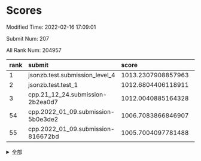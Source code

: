 # Scores

Modified Time: 2022-02-16 17:09:01

Submit Num: 207

All Rank Num: 204957

| rank |               submit               |       score        |       sigma        | pk_num |
| :--- | :--------------------------------- | :----------------- | :----------------- | :----- |
| 1    | jsonzb.test.submission_level_4     | 1013.2307908857963 | 0.7899809108324457 | 3963   |
| 2    | jsonzb.test.test_1                 | 1012.6804406118911 | 0.8019225667795947 | 3957   |
| 3    | cpp.21_12_24.submission-2b2ea0d7   | 1012.0040885164328 | 0.7983463533476123 | 3959   |
| 54   | cpp.2022_01_09.submission-5b0e3de2 | 1006.7083866846907 | 0.7458268875957055 | 3963   |
| 55   | cpp.2022_01_09.submission-816672bd | 1005.7004097781488 | 0.7177570730059426 | 3960   |


<details>
<summary>全部</summary>

| rank |                 submit                 |       score        |       sigma        | pk_num |
| :--- | :------------------------------------- | :----------------- | :----------------- | :----- |
| 1    | jsonzb.test.submission_level_4         | 1013.2307908857963 | 0.7899809108324457 | 3963   |
| 2    | jsonzb.test.test_1                     | 1012.6804406118911 | 0.8019225667795947 | 3957   |
| 3    | cpp.21_12_24.submission-2b2ea0d7       | 1012.0040885164328 | 0.7983463533476123 | 3959   |
| 4    | gobigger.level_3.submission_level_3_3  | 1011.6436996558103 | 0.7956744544546782 | 3957   |
| 5    | gobigger.level_3.submission_level_3_43 | 1011.3501431474299 | 0.7876031814286482 | 3962   |
| 6    | gobigger.level_3.submission_level_3_8  | 1011.3417060889722 | 0.7596966031692354 | 3963   |
| 7    | gobigger.level_3.submission_level_3_24 | 1011.3393175757712 | 0.7724168626254527 | 3963   |
| 8    | gobigger.level_3.submission_level_3_20 | 1011.2081379745435 | 0.7672520011475541 | 3955   |
| 9    | gobigger.level_3.submission_level_3_18 | 1010.9761558458584 | 0.7714000871013391 | 3964   |
| 10   | gobigger.level_3.submission_level_3_26 | 1010.728409268978  | 0.7573158569191709 | 3962   |
| 11   | gobigger.level_3.submission_level_3_46 | 1010.6793226722087 | 0.7770365785344051 | 3958   |
| 12   | gobigger.level_3.submission_level_3_49 | 1010.6500156286327 | 0.7455766390262223 | 3965   |
| 13   | gobigger.level_3.submission_level_3_10 | 1010.4892574512302 | 0.7829124719738458 | 3963   |
| 14   | gobigger.level_3.submission_level_3_45 | 1010.3948594468324 | 0.7975787341934621 | 3959   |
| 15   | gobigger.level_3.submission_level_3_38 | 1010.3680134251728 | 0.751207261597551  | 3954   |
| 16   | gobigger.level_3.submission_level_3_16 | 1010.3552047040321 | 0.7493035775769573 | 3964   |
| 17   | gobigger.level_3.submission_level_3_25 | 1010.2273595126514 | 0.7677874661144424 | 3958   |
| 18   | gobigger.level_3.submission_level_3_34 | 1010.2233467346078 | 0.7496135633155795 | 3958   |
| 19   | gobigger.level_3.submission_level_3_1  | 1010.1459084503009 | 0.7889808417163128 | 3962   |
| 20   | gobigger.level_3.submission_level_3_11 | 1010.1241146626986 | 0.7436006773728953 | 3959   |
| 21   | gobigger.level_3.submission_level_3_30 | 1010.1112507858446 | 0.758962838191161  | 3962   |
| 22   | gobigger.level_3.submission_level_3_40 | 1010.0620169296977 | 0.7558919841574278 | 3965   |
| 23   | gobigger.level_3.submission_level_3_14 | 1010.0525837382379 | 0.7617124677258816 | 3961   |
| 24   | gobigger.level_3.submission_level_3_44 | 1010.0472663536801 | 0.7368135495653761 | 3962   |
| 25   | gobigger.level_3.submission_level_3_19 | 1010.0139422273452 | 0.7449060824792936 | 3962   |
| 26   | gobigger.level_3.submission_level_3_28 | 1009.9794586807017 | 0.7590266739171118 | 3964   |
| 27   | gobigger.level_3.submission_level_3_29 | 1009.9734495250121 | 0.775517947306207  | 3965   |
| 28   | gobigger.level_3.submission_level_3_41 | 1009.9464588679083 | 0.7739058406016193 | 3962   |
| 29   | gobigger.level_3.submission_level_3_33 | 1009.8529109308594 | 0.7439308913437274 | 3963   |
| 30   | gobigger.level_3.submission_level_3_17 | 1009.7862131794935 | 0.7690098273520789 | 3960   |
| 31   | gobigger.level_3.submission_level_3_9  | 1009.7721406545924 | 0.7444972613548884 | 3966   |
| 32   | gobigger.level_3.submission_level_3_22 | 1009.6627335384013 | 0.7429162160895472 | 3963   |
| 33   | gobigger.level_3.submission_level_3_42 | 1009.6603971938389 | 0.7509818933615329 | 3964   |
| 34   | gobigger.level_3.submission_level_3_2  | 1009.6499662000083 | 0.7421608965780148 | 3964   |
| 35   | gobigger.level_3.submission_level_3_0  | 1009.5467791799113 | 0.757099742539336  | 3959   |
| 36   | gobigger.level_3.submission_level_3_13 | 1009.4741131170593 | 0.732269522964212  | 3957   |
| 37   | gobigger.level_3.submission_level_3_7  | 1009.3676156529648 | 0.7370108352555433 | 3965   |
| 38   | gobigger.level_3.submission_level_3_27 | 1009.338856370018  | 0.7641596456938854 | 3960   |
| 39   | gobigger.level_3.submission_level_3_15 | 1009.334735509871  | 0.7549742099962778 | 3966   |
| 40   | gobigger.level_3.submission_level_3_6  | 1009.3077995023458 | 0.7373020885539514 | 3961   |
| 41   | gobigger.level_3.submission_level_3_47 | 1009.2941863990118 | 0.7313754388224497 | 3962   |
| 42   | gobigger.level_3.submission_level_3_37 | 1009.1865110729588 | 0.750138950988802  | 3961   |
| 43   | gobigger.level_3.submission_level_3_32 | 1009.1724342191342 | 0.754494408517757  | 3958   |
| 44   | gobigger.level_3.submission_level_3_12 | 1009.0558599710355 | 0.7530646043363599 | 3959   |
| 45   | gobigger.level_3.submission_level_3_5  | 1009.0201392801189 | 0.7377862582608341 | 3959   |
| 46   | gobigger.level_3.submission_level_3_31 | 1008.948348891252  | 0.7474239133939475 | 3959   |
| 47   | gobigger.level_3.submission_level_3_23 | 1008.8876239767508 | 0.7547474853675411 | 3960   |
| 48   | gobigger.level_3.submission_level_3_39 | 1008.7830402605483 | 0.7591017834689385 | 3960   |
| 49   | gobigger.level_3.submission_level_3_21 | 1008.7047640601494 | 0.7487666294712332 | 3959   |
| 50   | gobigger.level_3.submission_level_3_4  | 1008.3726916909862 | 0.7266049393013001 | 3961   |
| 51   | gobigger.level_3.submission_level_3_35 | 1008.2859904423033 | 0.7398656220151887 | 3959   |
| 52   | gobigger.level_3.submission_level_3_36 | 1008.0296464442154 | 0.7451661080048018 | 3960   |
| 53   | gobigger.level_3.submission_level_3_48 | 1008.0204268293645 | 0.7536059248723949 | 3955   |
| 54   | cpp.2022_01_09.submission-5b0e3de2     | 1006.7083866846907 | 0.7458268875957055 | 3963   |
| 55   | cpp.2022_01_09.submission-816672bd     | 1005.7004097781488 | 0.7177570730059426 | 3960   |
| 56   | gobigger.level_1.submission_level_1_20 | 1004.7879857464305 | 0.7142747193809673 | 3961   |
| 57   | gobigger.level_1.submission_level_1_30 | 1004.628800355565  | 0.7144444114925806 | 3964   |
| 58   | gobigger.level_1.submission_level_1_6  | 1004.3715399636784 | 0.7188013996465183 | 3962   |
| 59   | gobigger.level_1.submission_level_1_15 | 1004.3710512446837 | 0.7323072066089437 | 3957   |
| 60   | gobigger.level_1.submission_level_1_35 | 1004.2191672965973 | 0.7074413022272061 | 3965   |
| 61   | gobigger.level_1.submission_level_1_32 | 1004.1615246499816 | 0.7069737417072841 | 3960   |
| 62   | gobigger.level_1.submission_level_1_11 | 1004.0340173540928 | 0.7203682904680869 | 3961   |
| 63   | gobigger.level_1.submission_level_1_1  | 1004.0173393001495 | 0.7195116795092199 | 3960   |
| 64   | gobigger.level_1.submission_level_1_5  | 1003.9207252699493 | 0.7133773771542214 | 3958   |
| 65   | gobigger.level_1.submission_level_1_2  | 1003.8802452175172 | 0.7246767620886573 | 3961   |
| 66   | gobigger.level_1.submission_level_1_9  | 1003.8549719554603 | 0.7069351450927995 | 3961   |
| 67   | gobigger.level_1.submission_level_1_45 | 1003.6775196824811 | 0.7250355544411418 | 3959   |
| 68   | gobigger.level_1.submission_level_1_13 | 1003.6555383758144 | 0.7118739831191714 | 3959   |
| 69   | gobigger.level_1.submission_level_1_49 | 1003.654050498101  | 0.7266648480500006 | 3961   |
| 70   | gobigger.level_1.submission_level_1_14 | 1003.6324351806458 | 0.7127058895533525 | 3961   |
| 71   | gobigger.level_1.submission_level_1_27 | 1003.5119230536005 | 0.7248997017097256 | 3958   |
| 72   | gobigger.level_1.submission_level_1_26 | 1003.5085597336878 | 0.7219656502158682 | 3962   |
| 73   | gobigger.level_1.submission_level_1_12 | 1003.4536149642311 | 0.7015212729909958 | 3970   |
| 74   | gobigger.level_1.submission_level_1_33 | 1003.4485208959097 | 0.7138243092172715 | 3965   |
| 75   | gobigger.level_1.submission_level_1_22 | 1003.4430996556939 | 0.7139622562960466 | 3956   |
| 76   | gobigger.level_1.submission_level_1_4  | 1003.4233871945928 | 0.7130650426432501 | 3958   |
| 77   | gobigger.level_1.submission_level_1_48 | 1003.4215376611374 | 0.7160120172497263 | 3962   |
| 78   | gobigger.level_1.submission_level_1_0  | 1003.393584861179  | 0.7127954365433244 | 3956   |
| 79   | gobigger.level_1.submission_level_1_10 | 1003.3709664771144 | 0.7172012990805683 | 3962   |
| 80   | gobigger.level_1.submission_level_1_47 | 1003.3488981489513 | 0.7186920294860293 | 3961   |
| 81   | gobigger.level_1.submission_level_1_29 | 1003.3159270662418 | 0.7209073416392511 | 3963   |
| 82   | gobigger.level_1.submission_level_1_40 | 1003.2293348011628 | 0.7198526959965997 | 3956   |
| 83   | gobigger.level_1.submission_level_1_39 | 1003.1749096910924 | 0.7264557230221436 | 3959   |
| 84   | gobigger.level_1.submission_level_1_37 | 1003.1460702656473 | 0.7166408978636333 | 3961   |
| 85   | gobigger.level_1.submission_level_1_46 | 1003.1141820382801 | 0.7073217440574371 | 3960   |
| 86   | gobigger.level_1.submission_level_1_16 | 1003.0907368626254 | 0.7135043510569751 | 3965   |
| 87   | gobigger.level_1.submission_level_1_43 | 1003.0741274658468 | 0.713240059979894  | 3962   |
| 88   | gobigger.level_1.submission_level_1_31 | 1003.0060906690034 | 0.7004742885776769 | 3961   |
| 89   | gobigger.level_1.submission_level_1_18 | 1002.9667361137956 | 0.7030938019613455 | 3958   |
| 90   | gobigger.level_1.submission_level_1_24 | 1002.951017790983  | 0.7270945843664098 | 3958   |
| 91   | gobigger.level_1.submission_level_1_44 | 1002.9018227758158 | 0.7147566950446291 | 3964   |
| 92   | gobigger.level_1.submission_level_1_19 | 1002.9007871700766 | 0.7265089436214522 | 3959   |
| 93   | gobigger.level_1.submission_level_1_3  | 1002.8717402347519 | 0.7219189018074024 | 3957   |
| 94   | gobigger.level_1.submission_level_1_36 | 1002.7926168529791 | 0.700923298893569  | 3962   |
| 95   | gobigger.level_1.submission_level_1_21 | 1002.7644435639719 | 0.7098514761730957 | 3959   |
| 96   | gobigger.level_1.submission_level_1_25 | 1002.6889651420034 | 0.7056349558149683 | 3965   |
| 97   | gobigger.level_1.submission_level_1_8  | 1002.6698199153101 | 0.7240314493508552 | 3958   |
| 98   | gobigger.level_1.submission_level_1_28 | 1002.6525845395691 | 0.7135351617950583 | 3960   |
| 99   | gobigger.level_1.submission_level_1_42 | 1002.5309027013177 | 0.7163745495975182 | 3964   |
| 100  | gobigger.level_1.submission_level_1_38 | 1002.5029077126782 | 0.7127138806551125 | 3957   |
| 101  | gobigger.level_1.submission_level_1_7  | 1002.2873787315017 | 0.7164600426244992 | 3960   |
| 102  | gobigger.level_1.submission_level_1_17 | 1002.0388550534504 | 0.7150438113645319 | 3958   |
| 103  | gobigger.level_1.submission_level_1_23 | 1002.0380278960573 | 0.7096993113803054 | 3964   |
| 104  | gobigger.level_1.submission_level_1_41 | 1001.9682670493052 | 0.7153663370479318 | 3958   |
| 105  | gobigger.level_1.submission_level_1_34 | 1001.3695082229292 | 0.7078464487290322 | 3959   |
| 106  | gobigger.random.submission_random_25   | 997.4915232554649  | 0.7107896944610175 | 3961   |
| 107  | gobigger.random.submission_random_44   | 997.2824221812923  | 0.70803628299488   | 3959   |
| 108  | gobigger.random.submission_random_32   | 997.2028053463623  | 0.7113252622448721 | 3961   |
| 109  | gobigger.random.submission_random_49   | 997.150030609723   | 0.7137489396548613 | 3960   |
| 110  | gobigger.random.submission_random_15   | 997.1354472704232  | 0.6999468413898452 | 3961   |
| 111  | gobigger.random.submission_random_2    | 996.8106546103231  | 0.7088333946397507 | 3960   |
| 112  | gobigger.random.submission_random_12   | 996.7611208279382  | 0.7222206562476648 | 3963   |
| 113  | gobigger.random.submission_random_38   | 996.7115177542361  | 0.7129485845010608 | 3962   |
| 114  | gobigger.random.submission_random_39   | 996.6815734743383  | 0.7079107333180469 | 3958   |
| 115  | gobigger.random.submission_random_20   | 996.6614956893145  | 0.7221437038421678 | 3961   |
| 116  | gobigger.random.submission_random_9    | 996.6533036968327  | 0.7097286375573353 | 3956   |
| 117  | gobigger.random.submission_random_1    | 996.5492772360393  | 0.7111013858649403 | 3962   |
| 118  | gobigger.random.submission_random_8    | 996.4448616585612  | 0.7149834146406913 | 3959   |
| 119  | gobigger.random.submission_random_48   | 996.3567276273842  | 0.7071983130967778 | 3962   |
| 120  | gobigger.random.submission_random_22   | 996.2984236171072  | 0.7156019979189591 | 3963   |
| 121  | gobigger.random.submission_random_31   | 996.2874768448561  | 0.702459295034725  | 3962   |
| 122  | gobigger.random.submission_random_45   | 996.2727171682787  | 0.7116125962157912 | 3958   |
| 123  | gobigger.random.submission_random_43   | 996.1356785466251  | 0.7182147782251507 | 3962   |
| 124  | gobigger.random.submission_random_41   | 996.12711252185    | 0.7125691790901661 | 3959   |
| 125  | gobigger.random.submission_random_11   | 996.0628066853525  | 0.703218170767446  | 3960   |
| 126  | gobigger.random.submission_random_13   | 996.0501368255019  | 0.7219360283915386 | 3961   |
| 127  | gobigger.random.submission_random_4    | 996.0384609570297  | 0.7110315761039422 | 3960   |
| 128  | gobigger.random.submission_random_34   | 996.0303043520428  | 0.7146008011847124 | 3959   |
| 129  | gobigger.random.submission_random_17   | 996.0185368635434  | 0.6985186481028774 | 3962   |
| 130  | gobigger.random.submission_random_28   | 996.0093430612205  | 0.7197833774882385 | 3955   |
| 131  | gobigger.random.submission_random_10   | 995.9880208218278  | 0.711442629967658  | 3960   |
| 132  | gobigger.random.submission_random_16   | 995.9140976482563  | 0.7018795412924528 | 3960   |
| 133  | gobigger.random.submission_random_33   | 995.9045265457229  | 0.7051678409869048 | 3960   |
| 134  | gobigger.random.submission_random_0    | 995.8973919275454  | 0.7093227262218007 | 3961   |
| 135  | gobigger.random.submission_random_37   | 995.8874775719983  | 0.7141954086086175 | 3963   |
| 136  | gobigger.random.submission_random_35   | 995.8792425174398  | 0.7081598316848007 | 3962   |
| 137  | gobigger.random.submission_random_18   | 995.8593874751429  | 0.7187293976786394 | 3957   |
| 138  | gobigger.random.submission_random_30   | 995.8373481162342  | 0.7205458846902328 | 3955   |
| 139  | gobigger.random.submission_random_42   | 995.6399425136175  | 0.7150460483755019 | 3959   |
| 140  | gobigger.random.submission_random_5    | 995.6335138303227  | 0.7171404714216426 | 3962   |
| 141  | gobigger.random.submission_random_3    | 995.5579704689623  | 0.7308479923710717 | 3956   |
| 142  | gobigger.random.submission_random_7    | 995.5084108834161  | 0.7084231505212284 | 3960   |
| 143  | gobigger.random.submission_random_46   | 995.4980169571995  | 0.709887638590246  | 3962   |
| 144  | gobigger.random.submission_random_40   | 995.4816630507785  | 0.7075546538363706 | 3961   |
| 145  | gobigger.random.submission_random_36   | 995.2937904660938  | 0.7168308335124659 | 3962   |
| 146  | gobigger.random.submission_random_19   | 995.2858604155049  | 0.7181275902924089 | 3960   |
| 147  | gobigger.random.submission_random_14   | 995.2830535138622  | 0.7160044333253403 | 3962   |
| 148  | gobigger.random.submission_random_47   | 995.2487805512909  | 0.7157094657724304 | 3958   |
| 149  | gobigger.random.submission_random_23   | 995.2307242491244  | 0.7218513225918223 | 3965   |
| 150  | gobigger.random.submission_random_29   | 995.2246745026637  | 0.7044624100823565 | 3964   |
| 151  | gobigger.random.submission_random_24   | 995.2057093776     | 0.7036503243011584 | 3958   |
| 152  | gobigger.random.submission_random_27   | 995.0536698677236  | 0.7220602226347138 | 3964   |
| 153  | gobigger.random.submission_random_21   | 994.9944254555194  | 0.698975987260776  | 3955   |
| 154  | gobigger.random.submission_random_6    | 994.8260213733931  | 0.7257622693990186 | 3962   |
| 155  | gobigger.random.submission_random_26   | 994.6922930579938  | 0.7032836282486022 | 3959   |
| 156  | gobigger.level_2.submission_level_2_45 | 993.9465088886135  | 0.7218948993501788 | 3963   |
| 157  | gobigger.level_2.submission_level_2_34 | 993.8270113155157  | 0.7154647052009991 | 3954   |
| 158  | gobigger.level_2.submission_level_2_9  | 993.651192779428   | 0.7388601935657501 | 3961   |
| 159  | gobigger.level_2.submission_level_2_22 | 993.4815834025228  | 0.7260849614910038 | 3958   |
| 160  | gobigger.level_2.submission_level_2_7  | 993.398034876211   | 0.7492177661694684 | 3960   |
| 161  | gobigger.level_2.submission_level_2_21 | 993.261328110592   | 0.7308368123249848 | 3960   |
| 162  | gobigger.level_2.submission_level_2_2  | 993.1033732446659  | 0.722863410928753  | 3965   |
| 163  | gobigger.level_2.submission_level_2_48 | 993.0446319761735  | 0.7449259725489609 | 3955   |
| 164  | gobigger.level_2.submission_level_2_49 | 993.0177457143143  | 0.7379727196128253 | 3963   |
| 165  | gobigger.level_2.submission_level_2_42 | 992.9682217487405  | 0.7356798595460243 | 3964   |
| 166  | gobigger.level_2.submission_level_2_41 | 992.8989500832407  | 0.7408953703493711 | 3963   |
| 167  | gobigger.level_2.submission_level_2_10 | 992.8982769310365  | 0.7242387217584088 | 3959   |
| 168  | gobigger.level_2.submission_level_2_40 | 992.8421273465491  | 0.7518558624361256 | 3955   |
| 169  | gobigger.level_2.submission_level_2_0  | 992.6703141979738  | 0.7438851498622053 | 3959   |
| 170  | gobigger.level_2.submission_level_2_36 | 992.6507646496461  | 0.7369711231921163 | 3965   |
| 171  | gobigger.level_2.submission_level_2_18 | 992.609441729299   | 0.7400649371258572 | 3965   |
| 172  | gobigger.level_2.submission_level_2_20 | 992.4809861519216  | 0.7568805380566739 | 3958   |
| 173  | gobigger.level_2.submission_level_2_1  | 992.4727172949247  | 0.7434117672276642 | 3959   |
| 174  | gobigger.level_2.submission_level_2_28 | 992.4709300714858  | 0.7347703035249612 | 3956   |
| 175  | gobigger.level_2.submission_level_2_11 | 992.4156203774409  | 0.7509696075595622 | 3954   |
| 176  | gobigger.level_2.submission_level_2_6  | 992.2323569889236  | 0.7400221992068969 | 3955   |
| 177  | gobigger.level_2.submission_level_2_8  | 992.2316948531064  | 0.7422051503811707 | 3966   |
| 178  | gobigger.level_2.submission_level_2_33 | 992.1754590939104  | 0.7347685607417447 | 3962   |
| 179  | gobigger.level_2.submission_level_2_23 | 992.1279135646358  | 0.7353303563429361 | 3964   |
| 180  | gobigger.level_2.submission_level_2_15 | 992.1180927122631  | 0.7518568665158654 | 3958   |
| 181  | gobigger.level_2.submission_level_2_16 | 992.0679190127812  | 0.7543606362628278 | 3962   |
| 182  | gobigger.level_2.submission_level_2_44 | 991.9989282968273  | 0.771706406910568  | 3959   |
| 183  | gobigger.level_2.submission_level_2_39 | 991.8652789034305  | 0.7456745108185888 | 3960   |
| 184  | gobigger.level_2.submission_level_2_27 | 991.8364382184761  | 0.730281921664581  | 3959   |
| 185  | gobigger.level_2.submission_level_2_14 | 991.8211420844311  | 0.7342470090283892 | 3961   |
| 186  | gobigger.level_2.submission_level_2_5  | 991.7924665013503  | 0.7470571902033957 | 3963   |
| 187  | gobigger.level_2.submission_level_2_37 | 991.7565025165522  | 0.7344291971293423 | 3960   |
| 188  | gobigger.level_2.submission_level_2_32 | 991.7194793477091  | 0.7689586435661638 | 3959   |
| 189  | gobigger.level_2.submission_level_2_4  | 991.5894750624491  | 0.7336707183845319 | 3961   |
| 190  | gobigger.level_2.submission_level_2_31 | 991.5002854586533  | 0.7495833005270379 | 3955   |
| 191  | gobigger.level_2.submission_level_2_38 | 991.4801810691328  | 0.7488062609248354 | 3959   |
| 192  | gobigger.level_2.submission_level_2_17 | 991.4570611669939  | 0.7527836034672409 | 3964   |
| 193  | gobigger.level_2.submission_level_2_12 | 991.3804670363293  | 0.7806510979452875 | 3962   |
| 194  | gobigger.level_2.submission_level_2_24 | 991.3390179164938  | 0.747148846766438  | 3966   |
| 195  | gobigger.level_2.submission_level_2_19 | 991.2306291944916  | 0.7525720858247734 | 3954   |
| 196  | gobigger.level_2.submission_level_2_43 | 991.1978401043233  | 0.7653556338597405 | 3963   |
| 197  | gobigger.level_2.submission_level_2_25 | 991.1833138751069  | 0.7379442272692193 | 3959   |
| 198  | gobigger.level_2.submission_level_2_47 | 991.1300470530786  | 0.7671498880983706 | 3953   |
| 199  | gobigger.level_2.submission_level_2_3  | 991.0692582313715  | 0.7584052561960882 | 3963   |
| 200  | gobigger.level_2.submission_level_2_26 | 990.99941454437    | 0.7607359387362157 | 3962   |
| 201  | gobigger.level_2.submission_level_2_30 | 990.9983577939174  | 0.7619270548044341 | 3961   |
| 202  | gobigger.level_2.submission_level_2_29 | 990.9680412232228  | 0.7550126838375975 | 3960   |
| 203  | gobigger.level_2.submission_level_2_35 | 990.9616860242364  | 0.7675955017602132 | 3967   |
| 204  | gobigger.level_2.submission_level_2_13 | 990.9003475108401  | 0.8033203278638983 | 3958   |
| 205  | gobigger.level_2.submission_level_2_46 | 990.4302571986956  | 0.7888279662438737 | 3964   |
| 206  | gobigger.none.submission_none_1        | 979.0977134065661  | 1.204307291971631  | 3963   |
| 207  | gobigger.none.submission_none_0        | 976.5954711559966  | 1.3786428326068036 | 3962   |

</details>